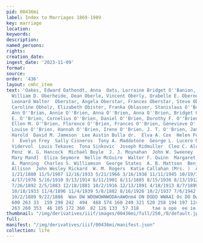 ```yaml
---
pid: 00436mi
label: Index to Marriages 1869-1989
key: marriage
location: 
keywords: 
description: 
named_persons: 
rights: 
creation_date: 
ingest_date: '2023-11-09'
format: 
source: 
order: '436'
layout: cmhc_item
text: 'Oakes, Edward Oathondt, Anna  Oats, Lorraine Bridget O''Banion, George C. Oberding,
  William D. Oberheide, Dean Oberle, Vincent Oberly, Orabelle E. Oberndorfer, E. Elaine  Oberndorfer,
  Leonard Walter  Oberstar, Angela Oberstar, Frances Oberstar, Steve Obertimpbler,
  Caroline Obholz, Elizabeth Obister, Franka Oblasser, Stanislaus O''Boyle, Sarah
  Ann O''Brian, Annie O''Brien, Anna O''Brien, Anna O''Brien, Bridget O''Brien, Charles
  E. O''Brien, Cornelius O''Brien, Daniel O''Brien, Dorothy F. O''Brien, Edward O''Brien,
  Ellen M. O''Brien, Florence O''Brien, Frances O''Brien, Genevieve O''Brien, Gertrude
  Louise O''Brien, Hannah O''Brien, Irene O''Brien, J. T. O''Brien, James  Margaret
  Harold  David M. Jameson  Lee Austin Bulla dr.  Elva A. Cox  Helen Fooshee (Mrs.
  )  Evelyn Frey  Sally Cisneros  Tony A. Maddotone  George L. Lucero Nancy Lee Tweeddale  Joseph
  Vidervol  Louis Tekavec  Tona Sinkovic  Joseph Ridmuller  Cleo C. Alcorn  John Perico  Hattie
  Penz  W. G. Hancock  Michael Boyle  J. J. Moynahan  John W. Sweeney  Luke Roche  Theresa
  Mary Mand]  Eliza Seymore  Nellie McGuire  Walter F. Quinn  Margaret Spaulding  William
  A. Manning  Charles S. Williamson  George States  A. B. Mattson  Benjamin Thomas
  Allison  John Wesley Rickard  W. M. Rogers  Katie Callahan (Mrs. )  Ann Brennan  426  10/7/1888
  1/21/1880 11/5/1987 12/16/1933 5/21/1966 3/16/1938 11/11/1945 10/19/1935 9/29/1973
  4/17/1976 5/16/1910 9/13/1914 8/11/1901 8/11/1885 8/15/1936 8/13/1912 1/29/1894
  7/26/1892 2/5/1883 12/18/1881 10/2/1916 12/13/1891 4/18/1913 8/7/1899 12/31/1903
  10/18/1933 11/4/1896 11/4/1939 5/8/1882 8/16/1926 10/2/1937 7/6/1942 2/7/1891 12/23/1900
  10/2/1889 9/22/1886  Wan DW WDOWOWNWODAnAWOnm4 ON DODO WWAAI Os DO Dw ~ MN  17 54
  600 263 33  159 298 242  494  468 574 160 249 321 520 258 194 197 124  42 174 539  47
  263 260 353  46 105 172 360  82 126 133  57 318     tae a ope  ee ie                '
thumbnail: "/img/derivatives/iiif/images/00436mi/full/250,/0/default.jpg"
full: 
manifest: "/img/derivatives/iiif/00436mi/manifest.json"
collection: life
---
```

